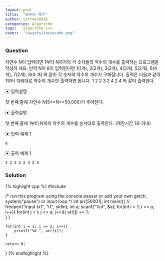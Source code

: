 ```yaml
---
layout: post
title:  "모두의 약수"
author: cartman8936
categories: Algorithm
tags:	algorithm c++
cover:  "/assets/instacode.png"
---
```


### Question
자연수 N이 입력되면 1부터 N까지의 각 숫자들의 약수의 개수를 출력하는 프로그램을 작성하 세요. 만약 N이 8이 입력된다면 1(1개), 2(2개), 3(2개), 4(3개), 5(2개), 6(4개), 7(2개), 8(4 개) 와 같이 각 숫자의 약수의 개수가 구해집니다. 출력은 다음과 같이 1부터 차례대로 약수의 개수만 출력하면 됩니다. 1 2 2 3 2 4 2 4 와 같이 출력한다.


▣ 입력설명 

첫 번째 줄에 자연수 N(5<=N<=50,000)가 주어진다.

▣ 출력설명 

첫 번째 줄에 1부터 N까지 약수의 개수를 순서대로 출력한다. (제한시간 1초 이내)

▣ 입력 예제 1
```
8

```

▣ 출력 예제 1
```
1 2 2 3 2 4 2 4

```

### Solution
{% highlight cpp %}
#include <iostream>

/* run this program using the console pauser or add your own getch, system("pause") or input loop */
int arr[50001];	
int main(){
//	freopen("input.txt", "rt", stdin);
	int a;
	scanf("%d", &a);
	for(int i = 1; i <= a; i++){
		for(int j = i; j <= a; j+=i){
			arr[j] += 1;			
		}
	}
	
	for(int i = 1; i <= a; i++){
		printf("%d ", arr[i]);
	}
		
	return 0;
}
{% endhighlight %}


